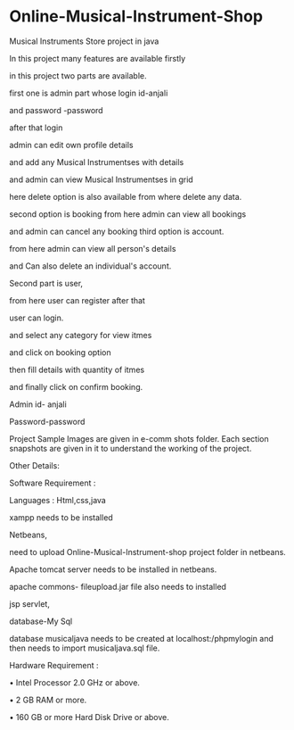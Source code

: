 # Online-Musical-Instrument-Shop

Musical Instruments Store  project in java 


In this project many features are available firstly 

in this project two parts are available.

first one is admin part  whose login id-anjali 

and password -password

 after that login 
 
admin can edit own profile details 

and add any Musical Instrumentses  with details 

and admin can view Musical Instrumentses  in  grid 

here delete option is also  available from where delete any data.

second option is booking from here admin can view all bookings

and admin can cancel any booking third option  is account. 

from here admin can view all person's details 

and  Can also delete an individual's account.

Second part is user, 

from here user can register after that  

user can login. 

and select any category for view itmes 

and click  on booking option 

then fill details with  quantity of itmes 

and finally click on confirm booking.  

Admin id- anjali

Password-password

Project Sample Images are given in e-comm shots folder. Each section snapshots are given in it to understand the working of the project.

Other Details:

Software Requirement :  

Languages : Html,css,java 

xampp needs to be installed

Netbeans, 

need to upload Online-Musical-Instrument-shop project folder in netbeans.

Apache tomcat server needs to be installed in netbeans.

apache commons- fileupload.jar file also needs to installed


jsp servlet, 

database-My Sql

database musicaljava needs to be created at localhost:/phpmylogin and then needs to import musicaljava.sql file.

Hardware Requirement :   

• Intel Processor 2.0 GHz or above. 

• 2 GB RAM or more. 

• 160 GB or more Hard Disk Drive or above.
